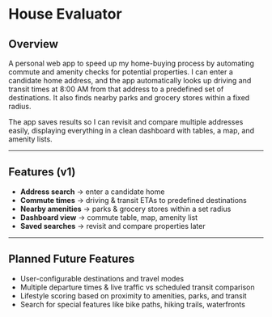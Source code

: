 # House Evaluator

## Overview

A personal web app to speed up my home-buying process by automating commute and amenity checks for potential properties. I can enter a candidate home address, and the app automatically looks up driving and transit times at 8:00 AM from that address to a predefined set of destinations. It also finds nearby parks and grocery stores within a fixed radius.

The app saves results so I can revisit and compare multiple addresses easily, displaying everything in a clean dashboard with tables, a map, and amenity lists.

---

## Features (v1)

- **Address search** → enter a candidate home
- **Commute times** → driving & transit ETAs to predefined destinations
- **Nearby amenities** → parks & grocery stores within a set radius
- **Dashboard view** → commute table, map, amenity list
- **Saved searches** → revisit and compare properties later

---

## Planned Future Features

- User-configurable destinations and travel modes
- Multiple departure times & live traffic vs scheduled transit comparison
- Lifestyle scoring based on proximity to amenities, parks, and transit
- Search for special features like bike paths, hiking trails, waterfronts
